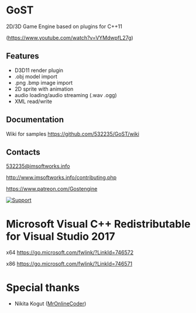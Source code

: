 # GoST
2D/3D Game Engine based on plugins for C++11

(https://www.youtube.com/watch?v=VYMdwpfL27g)

## Features
* D3D11 render plugin
* .obj model import
* .png .bmp image import
* 2D sprite with animation
* audio loading/audio streaming (.wav .ogg)
* XML read/write

## Documentation

Wiki for samples https://github.com/532235/GoST/wiki

## Contacts

532235@imsoftworks.info

http://www.imsoftworks.info/contributing.php

https://www.patreon.com/Gostengine

[![Support](http://www.imsoftworks.info/gost/support.png)](https://www.paypal.me/supportgost)

# Microsoft Visual C++ Redistributable for Visual Studio 2017
x64 https://go.microsoft.com/fwlink/?LinkId=746572

x86 https://go.microsoft.com/fwlink/?LinkId=746571

# Special thanks

* Nikita Kogut ([MrOnlineCoder](https://github.com/MrOnlineCoder))
